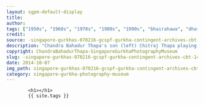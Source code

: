 ```yaml
---
layout: sgpm-default-display
title: 
author: 
tags: ["1950s", "1960s", "1970s", "1980s", "1990s", "bhairahawa", "dharan", "gurkhas", "kathmandu", "nepal", "pokhara", "singapore", "singapore gurkha archive", "singapore gurkha old photographs", "singapore gurkha photography museum", "singapore gurkhas"]
credit: 
source: -singapore-gurkhas-070216-gcspf-gurkha-contingent-archives-cbt-14
description: "Chandra Bahadur Thapa's son (left) Chitraj Thapa playing outside 'O' Block, Mount Vernon Camp. Date: Late 1970s."
copyright: ChandraBahadurThapa-SingaporeGurkhaPhotographyMuseum
slug: -singapore-gurkhas-070216-gcspf-gurkha-contingent-archives-cbt-14
date: 2014-10-07
img_path: singapore-gurkhas-070216-gcspf-gurkha-contingent-archives-cbt-14.jpg
category: singapore-gurkha-photography-museum
---
```

	 		

	 		<h1></h1>
	 		{{ site.tags }}
	 		
